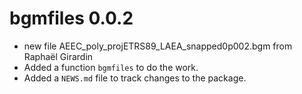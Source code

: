 # bgmfiles 0.0.2

* new file AEEC_poly_projETRS89_LAEA_snapped0p002.bgm from Raphaël Girardin
* Added a function `bgmfiles` to do the work. 
* Added a `NEWS.md` file to track changes to the package.




